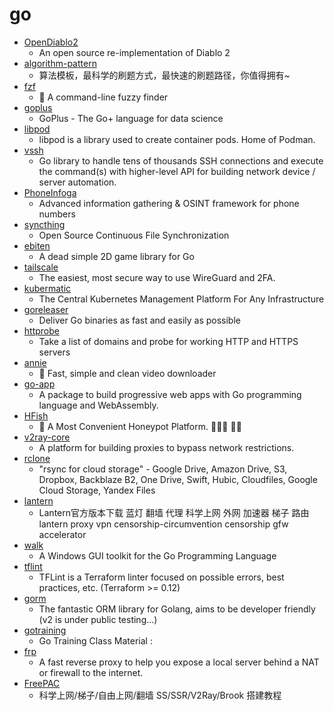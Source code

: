 # go
- [OpenDiablo2](https://github.com/OpenDiablo2/OpenDiablo2)
  - An open source re-implementation of Diablo 2
- [algorithm-pattern](https://github.com/greyireland/algorithm-pattern)
  - 算法模板，最科学的刷题方式，最快速的刷题路径，你值得拥有~
- [fzf](https://github.com/junegunn/fzf)
  - 🌸 A command-line fuzzy finder
- [goplus](https://github.com/qiniu/goplus)
  - GoPlus - The Go+ language for data science
- [libpod](https://github.com/containers/libpod)
  - libpod is a library used to create container pods. Home of Podman.
- [vssh](https://github.com/yahoo/vssh)
  - Go library to handle tens of thousands SSH connections and execute the command(s) with higher-level API for building network device / server automation.
- [PhoneInfoga](https://github.com/sundowndev/PhoneInfoga)
  - Advanced information gathering & OSINT framework for phone numbers
- [syncthing](https://github.com/syncthing/syncthing)
  - Open Source Continuous File Synchronization
- [ebiten](https://github.com/hajimehoshi/ebiten)
  - A dead simple 2D game library for Go
- [tailscale](https://github.com/tailscale/tailscale)
  - The easiest, most secure way to use WireGuard and 2FA.
- [kubermatic](https://github.com/kubermatic/kubermatic)
  - The Central Kubernetes Management Platform For Any Infrastructure
- [goreleaser](https://github.com/goreleaser/goreleaser)
  - Deliver Go binaries as fast and easily as possible
- [httprobe](https://github.com/tomnomnom/httprobe)
  - Take a list of domains and probe for working HTTP and HTTPS servers
- [annie](https://github.com/iawia002/annie)
  - 👾 Fast, simple and clean video downloader
- [go-app](https://github.com/maxence-charriere/go-app)
  - A package to build progressive web apps with Go programming language and WebAssembly.
- [HFish](https://github.com/hacklcx/HFish)
  - 🍯 A Most Convenient Honeypot Platform. 🐝🐝🐝 🐝🐝
- [v2ray-core](https://github.com/v2ray/v2ray-core)
  - A platform for building proxies to bypass network restrictions.
- [rclone](https://github.com/rclone/rclone)
  - "rsync for cloud storage" - Google Drive, Amazon Drive, S3, Dropbox, Backblaze B2, One Drive, Swift, Hubic, Cloudfiles, Google Cloud Storage, Yandex Files
- [lantern](https://github.com/getlantern/lantern)
  - Lantern官方版本下载 蓝灯 翻墙 代理 科学上网 外网 加速器 梯子 路由 lantern proxy vpn censorship-circumvention censorship gfw accelerator
- [walk](https://github.com/lxn/walk)
  - A Windows GUI toolkit for the Go Programming Language
- [tflint](https://github.com/terraform-linters/tflint)
  - TFLint is a Terraform linter focused on possible errors, best practices, etc. (Terraform >= 0.12)
- [gorm](https://github.com/go-gorm/gorm)
  - The fantastic ORM library for Golang, aims to be developer friendly (v2 is under public testing...)
- [gotraining](https://github.com/ardanlabs/gotraining)
  - Go Training Class Material :
- [frp](https://github.com/fatedier/frp)
  - A fast reverse proxy to help you expose a local server behind a NAT or firewall to the internet.
- [FreePAC](https://github.com/xiaoming2028/FreePAC)
  - 科学上网/梯子/自由上网/翻墙 SS/SSR/V2Ray/Brook 搭建教程
